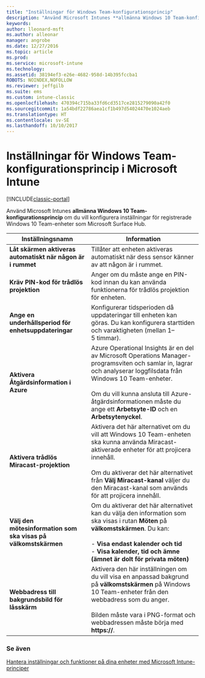 ```yaml
---
title: "Inställningar för Windows Team-konfigurationsprincip"
description: "Använd Microsoft Intunes **allmänna Windows 10 Team-konfigurationsprincip** om du vill konfigurera inställningar för registrerade Windows 10 Team-enheter som Microsoft Surface Hub."
keywords: 
author: lleonard-msft
ms.author: alleonar
manager: angrobe
ms.date: 12/27/2016
ms.topic: article
ms.prod: 
ms.service: microsoft-intune
ms.technology: 
ms.assetid: 38194ef3-e26e-4682-958d-14b395fccba1
ROBOTS: NOINDEX,NOFOLLOW
ms.reviewer: jeffgilb
ms.suite: ems
ms.custom: intune-classic
ms.openlocfilehash: 470394c715ba33fd6cd3517ce2815279090a42f0
ms.sourcegitcommit: 1a54bdf22786aea1cf1b497d54024470e1024aeb
ms.translationtype: HT
ms.contentlocale: sv-SE
ms.lasthandoff: 10/10/2017
---
```

# <a name="windows-team-configuration-policy-settings-in-microsoft-intune"></a>Inställningar för Windows Team-konfigurationsprincip i Microsoft Intune

[!INCLUDE[classic-portal](../includes/classic-portal.md)]

Använd Microsoft Intunes **allmänna Windows 10 Team-konfigurationsprincip** om du vill konfigurera inställningar för registrerade Windows 10 Team-enheter som Microsoft Surface Hub.

|Inställningsnamn|Information|
|----------------|-----------|
|**Låt skärmen aktiveras automatiskt när någon är i rummet**|Tillåter att enheten aktiveras automatiskt när dess sensor känner av att någon är i rummet.|
|**Kräv PIN-kod för trådlös projektion**|Anger om du måste ange en PIN-kod innan du kan använda funktionerna för trådlös projektion för enheten.|
|**Ange en underhållsperiod för enhetsuppdateringar**|Konfigurerar tidsperioden då uppdateringar till enheten kan göras. Du kan konfigurera starttiden och varaktigheten (mellan 1–5 timmar).|
|**Aktivera Åtgärdsinformation i Azure**|Azure Operational Insights är en del av Microsoft Operations Manager-programsviten och samlar in, lagrar och analyserar loggfilsdata från Windows 10 Team-enheter.<br /><br />Om du vill kunna ansluta till Azure-åtgärdsinformationen måste du ange ett **Arbetsyte-ID** och en **Arbetsytenyckel**.|
|**Aktivera trådlös Miracast-projektion**|Aktivera det här alternativet om du vill att Windows 10 Team-enheten ska kunna använda Miracast-aktiverade enheter för att projicera innehåll.<br /><br />Om du aktiverar det här alternativet från **Välj Miracast-kanal** väljer du den Miracast-kanal som används för att projicera innehåll.|
|**Välj den mötesinformation som ska visas på välkomstskärmen**|Om du aktiverar det här alternativet kan du välja den information som ska visas i rutan **Möten** på **välkomstskärmen**. Du kan:<br /><br />-   **Visa endast kalender och tid**<br />-   **Visa kalender, tid och ämne (ämnet är dolt för privata möten)**|
|**Webbadress till bakgrundsbild för låsskärm**|Aktivera den här inställningen om du vill visa en anpassad bakgrund på **välkomstskärmen** på Windows 10 Team-enheter från den webbadress som du anger.<br /><br />Bilden måste vara i PNG-format och webbadressen måste börja med **https://**.|


### <a name="see-also"></a>Se även
[Hantera inställningar och funktioner på dina enheter med Microsoft Intune-principer](manage-settings-and-features-on-your-devices-with-microsoft-intune-policies.md)

